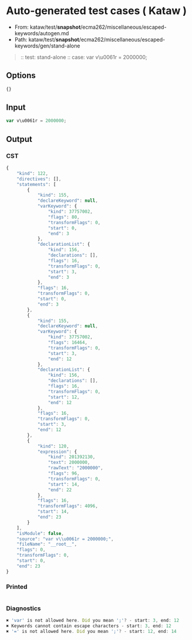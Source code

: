 # Auto-generated test cases ( Kataw )
- From: kataw/test/__snapshot__/ecma262/miscellaneous/escaped-keywords/autogen.md
- Path: kataw/test/__snapshot__/ecma262/miscellaneous/escaped-keywords/gen/stand-alone
> :: test: stand-alone
> :: case: var v\u0061r = 2000000;
## Options

`````js
{}
`````
## Input

`````js
var v\u0061r = 2000000;
`````
## Output

### CST

```javascript
{
    "kind": 122,
    "directives": [],
    "statements": [
        {
            "kind": 155,
            "declareKeyword": null,
            "varKeyword": {
                "kind": 37757002,
                "flags": 80,
                "transformFlags": 0,
                "start": 0,
                "end": 3
            },
            "declarationList": {
                "kind": 156,
                "declarations": [],
                "flags": 16,
                "transformFlags": 0,
                "start": 3,
                "end": 3
            },
            "flags": 16,
            "transformFlags": 0,
            "start": 0,
            "end": 3
        },
        {
            "kind": 155,
            "declareKeyword": null,
            "varKeyword": {
                "kind": 37757002,
                "flags": 16464,
                "transformFlags": 0,
                "start": 3,
                "end": 12
            },
            "declarationList": {
                "kind": 156,
                "declarations": [],
                "flags": 16,
                "transformFlags": 0,
                "start": 12,
                "end": 12
            },
            "flags": 16,
            "transformFlags": 0,
            "start": 3,
            "end": 12
        },
        {
            "kind": 120,
            "expression": {
                "kind": 201392130,
                "text": 2000000,
                "rawText": "2000000",
                "flags": 96,
                "transformFlags": 0,
                "start": 14,
                "end": 22
            },
            "flags": 16,
            "transformFlags": 4096,
            "start": 14,
            "end": 23
        }
    ],
    "isModule": false,
    "source": "var v\\u0061r = 2000000;",
    "fileName": "__root__",
    "flags": 0,
    "transformFlags": 0,
    "start": 0,
    "end": 23
}
```

### Printed

```javascript

```

### Diagnostics

```javascript
✖ 'var' is not allowed here. Did you mean ';'? - start: 3, end: 12
✖ Keywords cannot contain escape characters - start: 3, end: 12
✖ '=' is not allowed here. Did you mean ';'? - start: 12, end: 14

```

